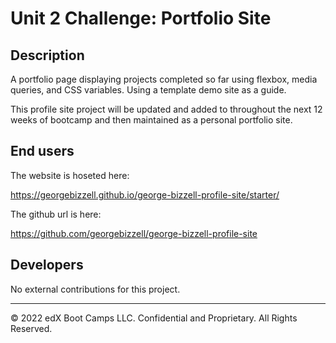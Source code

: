 # Unit 2 Challenge: Portfolio Site

## Description

A portfolio page displaying projects completed so far using flexbox, media queries, and CSS variables. Using a template demo site as a guide.

This profile site project will be updated and added to throughout the next 12 weeks of bootcamp and then maintained as a personal portfolio site.

## End users

The website is hoseted here: 

https://georgebizzell.github.io/george-bizzell-profile-site/starter/

The github url is here: 

https://github.com/georgebizzell/george-bizzell-profile-site

## Developers

No external contributions for this project.

---
© 2022 edX Boot Camps LLC. Confidential and Proprietary. All Rights Reserved.